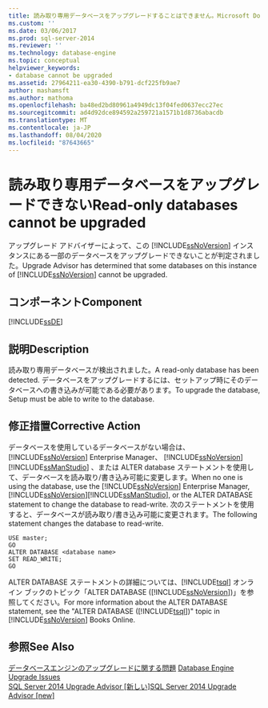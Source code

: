 ```yaml
---
title: 読み取り専用データベースをアップグレードすることはできません。Microsoft Docs
ms.custom: ''
ms.date: 03/06/2017
ms.prod: sql-server-2014
ms.reviewer: ''
ms.technology: database-engine
ms.topic: conceptual
helpviewer_keywords:
- database cannot be upgraded
ms.assetid: 27964211-ea30-4390-b791-dcf225fb9ae7
author: mashamsft
ms.author: mathoma
ms.openlocfilehash: ba48ed2bd80961a4949dc13f04fed0637ecc27ec
ms.sourcegitcommit: ad4d92dce894592a259721a1571b1d8736abacdb
ms.translationtype: MT
ms.contentlocale: ja-JP
ms.lasthandoff: 08/04/2020
ms.locfileid: "87643665"
---
```

# <a name="read-only-databases-cannot-be-upgraded"></a><span data-ttu-id="c55ed-102">読み取り専用データベースをアップグレードできない</span><span class="sxs-lookup"><span data-stu-id="c55ed-102">Read-only databases cannot be upgraded</span></span>
  <span data-ttu-id="c55ed-103">アップグレード アドバイザーによって、この [!INCLUDE[ssNoVersion](../../includes/ssnoversion-md.md)] インスタンスにある一部のデータベースをアップグレードできないことが判定されました。</span><span class="sxs-lookup"><span data-stu-id="c55ed-103">Upgrade Advisor has determined that some databases on this instance of [!INCLUDE[ssNoVersion](../../includes/ssnoversion-md.md)] cannot be upgraded.</span></span>  
  
## <a name="component"></a><span data-ttu-id="c55ed-104">コンポーネント</span><span class="sxs-lookup"><span data-stu-id="c55ed-104">Component</span></span>  
 [!INCLUDE[ssDE](../../includes/ssde-md.md)]  
  
## <a name="description"></a><span data-ttu-id="c55ed-105">説明</span><span class="sxs-lookup"><span data-stu-id="c55ed-105">Description</span></span>  
 <span data-ttu-id="c55ed-106">読み取り専用データベースが検出されました。</span><span class="sxs-lookup"><span data-stu-id="c55ed-106">A read-only database has been detected.</span></span> <span data-ttu-id="c55ed-107">データベースをアップグレードするには、セットアップ時にそのデータベースへの書き込みが可能である必要があります。</span><span class="sxs-lookup"><span data-stu-id="c55ed-107">To upgrade the database, Setup must be able to write to the database.</span></span>  
  
## <a name="corrective-action"></a><span data-ttu-id="c55ed-108">修正措置</span><span class="sxs-lookup"><span data-stu-id="c55ed-108">Corrective Action</span></span>  
 <span data-ttu-id="c55ed-109">データベースを使用しているデータベースがない場合は、 [!INCLUDE[ssNoVersion](../../includes/ssnoversion-md.md)] Enterprise Manager、 [!INCLUDE[ssNoVersion](../../includes/ssnoversion-md.md)] [!INCLUDE[ssManStudio](../../includes/ssmanstudio-md.md)] 、または ALTER database ステートメントを使用して、データベースを読み取り/書き込み可能に変更します。</span><span class="sxs-lookup"><span data-stu-id="c55ed-109">When no one is using the database, use the [!INCLUDE[ssNoVersion](../../includes/ssnoversion-md.md)] Enterprise Manager, [!INCLUDE[ssNoVersion](../../includes/ssnoversion-md.md)][!INCLUDE[ssManStudio](../../includes/ssmanstudio-md.md)], or the ALTER DATABASE statement to change the database to read-write.</span></span> <span data-ttu-id="c55ed-110">次のステートメントを使用すると、データベースが読み取り/書き込み可能に変更されます。</span><span class="sxs-lookup"><span data-stu-id="c55ed-110">The following statement changes the database to read-write.</span></span>  
  
```  
USE master;  
GO  
ALTER DATABASE <database name>  
SET READ_WRITE;  
GO  
```  
  
 <span data-ttu-id="c55ed-111">ALTER DATABASE ステートメントの詳細については、[!INCLUDE[tsql](../../includes/tsql-md.md)] オンライン ブックのトピック「ALTER DATABASE ([!INCLUDE[ssNoVersion](../../includes/ssnoversion-md.md)])」を参照してください。</span><span class="sxs-lookup"><span data-stu-id="c55ed-111">For more information about the ALTER DATABASE statement, see the "ALTER DATABASE ([!INCLUDE[tsql](../../includes/tsql-md.md)])" topic in [!INCLUDE[ssNoVersion](../../includes/ssnoversion-md.md)] Books Online.</span></span>  
  
## <a name="see-also"></a><span data-ttu-id="c55ed-112">参照</span><span class="sxs-lookup"><span data-stu-id="c55ed-112">See Also</span></span>  
 <span data-ttu-id="c55ed-113">[データベースエンジンのアップグレードに関する問題](../../../2014/sql-server/install/database-engine-upgrade-issues.md) </span><span class="sxs-lookup"><span data-stu-id="c55ed-113">[Database Engine Upgrade Issues](../../../2014/sql-server/install/database-engine-upgrade-issues.md) </span></span>  
 [<span data-ttu-id="c55ed-114">SQL Server 2014 Upgrade Advisor &#91;新しい&#93;</span><span class="sxs-lookup"><span data-stu-id="c55ed-114">SQL Server 2014 Upgrade Advisor &#91;new&#93;</span></span>](sql-server-2014-upgrade-advisor.md)  
  
  
